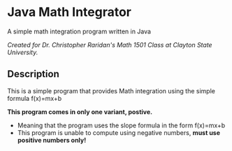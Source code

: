 # Java Math Integrator
A simple math integration program written in Java

*Created for Dr. Christopher Raridan's Math 1501 Class at Clayton State University.*

## Description
This is a simple program that provides Math integration using the simple formula f(x)=mx+b

**This program comes in only one variant, postive.**

- Meaning that the program uses the slope formula in the form f(x)=mx+b
- This program is unable to compute using negative numbers, **must use positive numbers only!**
